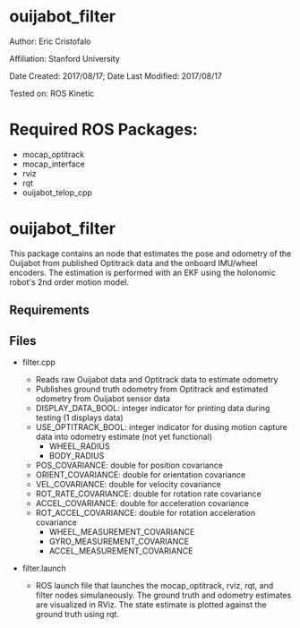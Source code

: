 ouijabot_filter
===============

Author: Eric Cristofalo

Affiliation: Stanford University

Date Created: 2017/08/17; Date Last Modified: 2017/08/17

Tested on: ROS Kinetic

# Required ROS Packages:
* mocap_optitrack
* mocap_interface
* rviz
* rqt
* ouijabot_telop_cpp

# ouijabot_filter
This package contains an node that estimates the pose and odometry of the Ouijabot from published Optitrack data and the onboard IMU/wheel encoders. The estimation is performed with an EKF using the holonomic robot's 2nd order motion model. 

## Requirements

## Files
* filter.cpp
	* Reads raw Ouijabot data and Optitrack data to estimate odometry
    * Publishes ground truth odometry from Optitrack and estimated odometry from Ouijabot sensor data 
    * DISPLAY_DATA_BOOL: integer indicator for printing data during testing (1 displays data)
    * USE_OPTITRACK_BOOL: integer indicator for dusing motion capture data into odometry estimate (not yet functional)
		* WHEEL_RADIUS
		* BODY_RADIUS
    * POS_COVARIANCE: double for position covariance
    * ORIENT_COVARIANCE: double for orientation covariance
    * VEL_COVARIANCE: double for velocity covariance
    * ROT_RATE_COVARIANCE: double for rotation rate covariance
    * ACCEL_COVARIANCE: double for acceleration covariance
    * ROT_ACCEL_COVARIANCE: double for rotation acceleration covariance
		* WHEEL_MEASUREMENT_COVARIANCE
		* GYRO_MEASUREMENT_COVARIANCE
		* ACCEL_MEASUREMENT_COVARIANCE

* filter.launch
    * ROS launch file that launches the mocap_optitrack, rviz, rqt, and filter nodes simulaneously. The ground truth and odometry estimates are visualized in RViz. The state estimate is plotted against the ground truth using rqt. 

